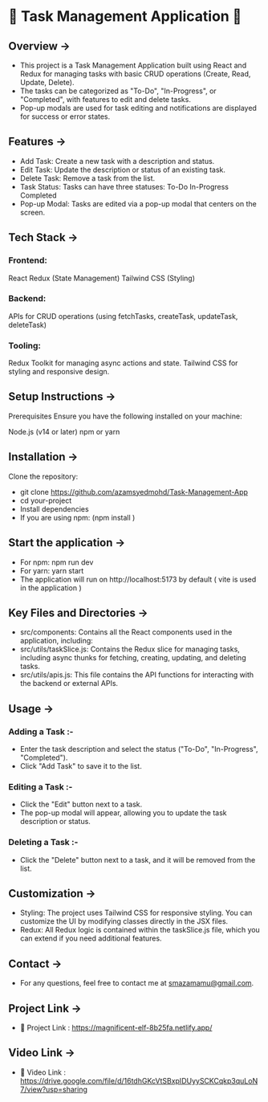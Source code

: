 # 🧡 Task Management Application 🚀
## Overview ->
- This project is a Task Management Application built using React and Redux for managing tasks with basic CRUD operations (Create, Read, Update, Delete). 
- The tasks can be categorized as "To-Do", "In-Progress", or "Completed", with features to edit and delete tasks. 
- Pop-up modals are used for task editing and notifications are displayed for success or error states.

## Features ->
-  Add Task: Create a new task with a description and status.
-  Edit Task: Update the description or status of an existing task.
-  Delete Task: Remove a task from the list.
 - Task Status: Tasks can have three statuses:
    To-Do
    In-Progress
    Completed
 - Pop-up Modal: Tasks are edited via a pop-up modal that centers on the screen.
## Tech Stack ->
### Frontend:

 React
 Redux (State Management)
 Tailwind CSS (Styling)
### Backend:

 APIs for CRUD operations (using fetchTasks, createTask, updateTask, deleteTask)
### Tooling:
  Redux Toolkit for managing async actions and state.
  Tailwind CSS for styling and responsive design.
## Setup Instructions ->
  Prerequisites
  Ensure you have the following installed on your machine:

  Node.js (v14 or later)
  npm or yarn
## Installation ->
 Clone the repository:

 -  git clone https://github.com/azamsyedmohd/Task-Management-App
 -  cd your-project
 -  Install dependencies
 -  If you are using npm: (npm install )

## Start the application ->

 - For npm: npm run dev
 - For yarn: yarn start
 - The application will run on http://localhost:5173 by default ( vite is used in the application )


## Key Files and Directories ->
 - src/components: Contains all the React components used in the application, including:
 - src/utils/taskSlice.js: Contains the Redux slice for managing tasks, including async thunks for fetching, creating, updating, and deleting tasks.
 - src/utils/apis.js: This file contains the API functions for interacting with the backend or external APIs.

## Usage ->
 ### Adding a Task :-

   - Enter the task description and select the status ("To-Do", "In-Progress", "Completed").
   - Click "Add Task" to save it to the list.
 ### Editing a Task :-

  -  Click the "Edit" button next to a task.
  -  The pop-up modal will appear, allowing you to update the task description or status.
 ### Deleting a Task :-
   - Click the "Delete" button next to a task, and it will be removed from the list.
## Customization ->
 - Styling: The project uses Tailwind CSS for responsive styling. You can customize the UI by modifying classes directly in the JSX files.
 - Redux: All Redux logic is contained within the taskSlice.js file, which you can extend if you need additional features.

## Contact ->
 -  For any questions, feel free to contact me at smazamamu@gmail.com.
## Project Link -> 
-  🎉 Project Link : https://magnificent-elf-8b25fa.netlify.app/
## Video Link ->
-  🎉 Video Link : https://drive.google.com/file/d/16tdhGKcVtSBxpIDUyySCKCqkp3quLoN7/view?usp=sharing
